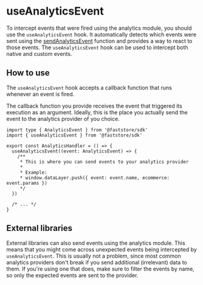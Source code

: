 # useAnalyticsEvent

To intercept events that were fired using the analytics module, you should use the `useAnalyticsEvent` hook. It automatically detects which events were sent using the [sendAnalyticsEvent](/reference/sdk/analytics/sendAnalyticsEvent) function and provides a way to react to those events. The `useAnalyticsEvent` hook can be used to intercept both native and custom events.

## How to use
The `useAnalyticsEvent` hook accepts a callback function that runs whenever an event is fired.

The callback function you provide receives the event that triggered its execution as an argument. Ideally, this is the place you actually send the event to the analytics provider of you choice. 

```tsx
import type { AnalyticsEvent } from '@faststore/sdk'
import { useAnalyticsEvent } from '@faststore/sdk'

export const AnalyticsHandler = () => {
  useAnalyticsEvent((event: AnalyticsEvent) => {
    /**
     * This is where you can send events to your analytics provider
     *
     * Example:
     * window.dataLayer.push({ event: event.name, ecommerce: event.params })
     */
  })

  /* ... */
}
```

## External libraries

External libraries can also send events using the analytics module. This means that you might come across unexpected events being intercepted by `useAnalyticsEvent`. This is usually not a problem, since most common analytics providers don't break if you send additional (irrelevant) data to them. If you're using one that does, make sure to filter the events by name, so only the expected events are sent to the provider.